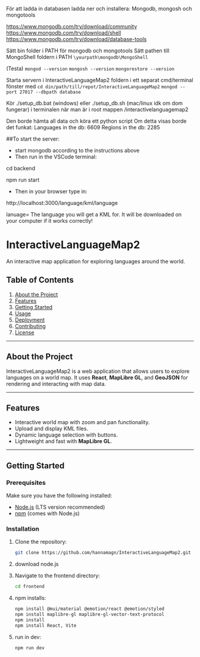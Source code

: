 För att ladda in databasen 
ladda ner och installera: 
Mongodb, mongosh och mongotools

https://www.mongodb.com/try/download/community  
https://www.mongodb.com/try/download/shell  
https://www.mongodb.com/try/download/database-tools

Sätt bin folder i PATH för mongodb och mongotools
Sätt pathen till MongoShell foldern i PATH
``\yourpath\mongodb\MongoShell`` 

(Testa)
``mongod --version``
``mongosh --version``
``mongorestore --version`` 

Starta servern i InteractiveLanguageMap2 foldern i ett separat cmd/terminal fönster med
``cd din/path/till/repot/InteractiveLanguageMap2``
``mongod --port 27017 --dbpath database``


Kör ./setup_db.bat (windows) eller ./setup_db.sh (mac/linux idk om dom fungerar) i terminalen när man är i root mappen 
/interactivelanguagemap2 

Den borde hämta all data och köra ett python script
Om detta visas borde det funkat: 
Languages in the db: 6609
Regions in the db: 2285




##To start the server: 

- start mongodb according to the instructions above
- Then run in the VSCode terminal:

cd backend

npm run start

- Then in your browser type in:

http://localhost:3000/language/kml/language


lanuage= The language you will get a KML for. It will be downloaded on your computer if it works correctly!








# InteractiveLanguageMap2

An interactive map application for exploring languages around the world.

## Table of Contents
1. [About the Project](#about-the-project)
2. [Features](#features)
3. [Getting Started](#getting-started)
4. [Usage](#usage)
5. [Deployment](#deployment)
6. [Contributing](#contributing)
7. [License](#license)

---

## About the Project
InteractiveLanguageMap2 is a web application that allows users to explore languages on a world map. It uses **React**, **MapLibre GL**, and **GeoJSON** for rendering and interacting with map data.

---

## Features
- Interactive world map with zoom and pan functionality.
- Upload and display KML files.
- Dynamic language selection with buttons.
- Lightweight and fast with **MapLibre GL**.

---

## Getting Started

### Prerequisites
Make sure you have the following installed:
- [Node.js](https://nodejs.org/) (LTS version recommended)
- [npm](https://www.npmjs.com/) (comes with Node.js)

### Installation
1. Clone the repository:
   ```sh
   git clone https://github.com/hannamagn/InteractiveLanguageMap2.git

2. download node.js

3. Navigate to the frontend directory:
    ```sh
    cd frontend

4.  npm installs:

    ```sh
    npm install @mui/material @emotion/react @emotion/styled
    npm install maplibre-gl maplibre-gl-vector-text-protocol
    npm install
    npm install React, Vite

5. run in dev: 
    ```sh
    npm run dev
 